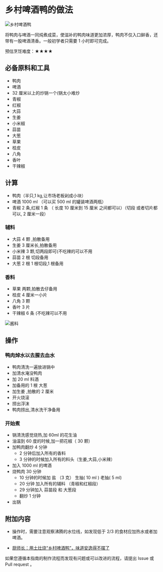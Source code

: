 # 乡村啤酒鸭的做法

![乡村啤酒鸭](https://jphuang-image.oss-cn-beijing.aliyuncs.com/beer/duck/%E6%88%90%E5%93%812.jpg)

将鸭肉与啤酒一同炖煮成菜，使滋补的鸭肉味道更加浓厚，鸭肉不仅入口鲜香，还带有一股啤酒清香。一般初学者只需要 1 小时即可完成。

预估烹饪难度：★★★★

## 必备原料和工具

- 鸭肉
- 啤酒
- 32 厘米以上的炒锅一个(锅太小难炒
- 青椒
- 红椒
- 大蒜
- 生姜
- 小米椒
- 蒜苗
- 大葱
- 草果
- 桂皮
- 八角
- 香叶
- 干辣椒

## 计算

- 鸭肉（半只,1 kg,让市场老板剁成小块）
- 啤酒 1000 ml （可以买 500 ml 的罐装啤酒两瓶）
- 青椒 2 条,红椒 1 条 （ 长度 10 厘米到 15 厘米 之间都可以）（切段 或者切片都可以, 2 厘米一段）

### 辅料

- 大蒜 4 颗 ,拍散备用
- 生姜 3 厘米长,拍散备用
- 小米辣 3 颗,切两段即可(不吃辣的可以不用
- 蒜苗 2 根 切段备用
- 大葱 2 根  1 根切段,1 根备用

### 香料

- 草果 两颗,拍散去仔备用
- 桂皮 4 厘米一小片
- 八角 3 颗
- 香叶 3 片
- 干辣椒 6 条 (不吃辣可以不用

![酱料](https://jphuang-image.oss-cn-beijing.aliyuncs.com/beer/duck/%E5%A4%87%E6%96%99.jpg)

## 操作

### 鸭肉焯水以去腥去血水

- 鸭肉清洗一遍放进锅中
- 加清水淹没鸭肉
- 加 20 ml 料酒
- 加备用的 1 根 大葱
- 加生姜 ,拍散的 2 厘米
- 开火烧滚
- 捞出浮沫
- 鸭肉捞出,清水洗干净备用

### 开始煮

- 锅清洗感觉烧热,加 60ml 的花生油
- 油温到 60 度的时候,加一把花椒（ 30 颗）
- 加鸭肉翻炒 4 分钟
  - 2 分钟后加入所有的香料
  - 3 分钟的时候加入所有的料头（生姜,大蒜,小米辣）
- 加入 1000 ml 的啤酒
- 烧鸭肉 30 分钟
  - 10 分钟的时候加 盐 （3 克） 生抽( 10 ml ) 老抽( 5 ml)
  - 20 分钟 加入所有的辅料 （青椒和红椒段）
  - 29 分钟加入 蒜苗段 和 大葱段
  - 翻炒 1 分钟
- 出锅

## 附加内容

- 操作时，需要注意观察沸腾的水位线，如发现低于 2/3 的食材应加热水或者加啤酒。

- [厨师长：用土灶烧“乡村啤酒鸭”，味道安逸得不摆了](https://www.bilibili.com/video/BV1R4411u7po?spm_id_from=333.999.0.0)

如果您遵循本指南的制作流程而发现有问题或可以改进的流程，请提出 Issue 或 Pull request 。
